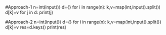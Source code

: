#Approach-1
n=int(input())
d={}
for i in range(n):
  k,v=map(int,input().split())
  d[k]=v
for j in d:
  print(j)

#Approach-2
n=int(input())
d={}
for i in range(n):
  k,v=map(int,input().split())
  d[k]=v
res=d.keys()
print(res)
